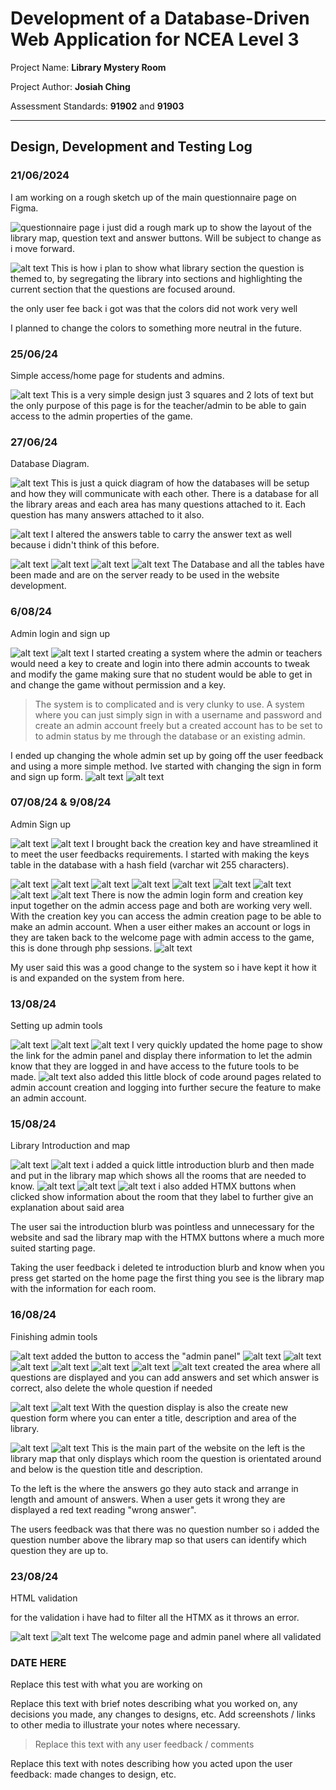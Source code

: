 # Development of a Database-Driven Web Application for NCEA Level 3

Project Name: **Library Mystery Room**

Project Author: **Josiah Ching**

Assessment Standards: **91902** and **91903**


-------------------------------------------------

## Design, Development and Testing Log

### 21/06/2024

I am working on a rough sketch up of the main questionnaire page on Figma.

![questionnaire page](images/questionaire-page-snip.png)
i just did a rough mark up to show the layout of the library map, question text and answer buttons. Will be subject to change as i move forward.

![alt text](images/library-map-markup.png)
This is how i plan to show what library section the question is themed to, by segregating the library into sections and highlighting the current section that the questions are focused around.

the only user fee back i got was that the colors did not work very well

I planned to change the colors to something more neutral in the future.

### 25/06/24

Simple access/home page for students and admins.

![alt text](images/access-page-snip.png)
This is a very simple design just 3 squares and 2 lots of text but the only purpose of this page is for the teacher/admin to be able to gain access to the admin properties of the game.

### 27/06/24

Database Diagram.

![alt text](images/drawSQL-diagram.png)
This is just a quick diagram of how the databases will be setup and how they will communicate with each other. There is a database for all the library areas and each area has many questions attached to it. Each question has many answers attached to it also.

![alt text](images/drawSQL-diagram_2.png)
I altered the answers table to carry the answer text as well because i didn't think of this before.

![alt text](<images/DB admin table.png>)
![alt text](<images/DB answers table.png>)
![alt text](<images/DB library areas table.png>)
![alt text](<images/DB questions table.png>)
The Database and all the tables have been made and are on the server ready to be used in the website development.

### 6/08/24

Admin login and sign up

![alt text](<images/library home page.png>)
![alt text](<images/admin login (creation key).png>)
I started creating a system where the admin or teachers would need a key to create and login into there admin accounts to tweak and modify the game making sure that no student would be able to get in and change the game without permission and a key.

> The system is to complicated and is very clunky to use. A system where you can just simply sign in with a username and password and create an admin account freely but a created account has to be set to to admin status by me through the database or an existing admin.

I ended up changing the whole admin set up by going off the user feedback and using a more simple method. Ive started with changing the sign in form and sign up form.
![alt text](<images/admin login(sign in).png>)
![alt text](<images/admin signup.png>)

### 07/08/24 & 9/08/24

Admin Sign up

![alt text](images/db.png)
![alt text](<images/keys table.png>)
I brought back the creation key and have streamlined it to meet the user feedbacks requirements. I started with making the keys table in the database with a hash field (varchar wit 255 characters).

![alt text](<images/admin access 1.png>)
![alt text](<images/admin access code.png>)
![alt text](<images/admin creation.png>)
![alt text](<images/admin creation form.png>)
![alt text](<images/admin access html.png>)
![alt text](<images/validate key php.png>)
![alt text](<images/admin creation form.png>)
![alt text](<images/admin login php.png>)
![alt text](<images/admin signup php.png>)
There is now the admin login form and creation key input together on the admin access page and both are working very well. With the creation key you can access the admin creation page to be able to make an admin account. When a user either makes an account or logs in they are taken back to the welcome page with admin access to the game, this is done through php sessions.
![alt text](<images/php session example.png>)

My user said this was a good change to the system so i have kept it how it is and expanded on the system from here.

### 13/08/24

Setting up admin tools

![alt text](<images/Screenshot 2024-08-13 115942.png>)
![alt text](<images/Screenshot 2024-08-13 115952.png>)
![alt text](<images/Screenshot 2024-08-13 120007.png>)
I very quickly updated the home page to show the link for the admin panel and display there information to let the admin know that they are logged in and have access to the future tools to be made.
![alt text](<images/Screenshot 2024-08-13 120629.png>)
also added this little block of code around pages related to admin account creation and logging into further secure the feature to make an admin account.

### 15/08/24

Library Introduction and map

![alt text](<images/Screenshot 2024-08-15 001621.png>)
![alt text](<images/Screenshot 2024-08-15 001631.png>)
i added a quick little introduction blurb and then made and put in the library map which shows all the rooms that are needed to know.
![alt text](<images/Screenshot 2024-08-23 145905.png>)
![alt text](<images/Screenshot 2024-08-23 145914.png>)
![alt text](<images/Screenshot 2024-08-23 145921.png>)
i also added HTMX buttons when clicked show information about the room that they label to further give an explanation about said area

The user sai the introduction blurb was pointless and unnecessary for the website and sad the library map with the HTMX buttons where a much more suited starting page.

Taking the user feedback i deleted te introduction blurb and know when you press get started on the home page the first thing you see is the library map with the information for each room.

### 16/08/24

Finishing admin tools

![alt text](<images/Screenshot 2024-08-23 233042.png>)
added the button to access the "admin panel"
![alt text](<images/Screenshot 2024-08-23 233055.png>)
![alt text](<images/Screenshot 2024-08-23 233512.png>)
![alt text](<images/Screenshot 2024-08-23 233528.png>)
![alt text](<images/Screenshot 2024-08-23 233551.png>)
![alt text](<images/Screenshot 2024-08-23 233558.png>)
![alt text](<images/Screenshot 2024-08-23 233606.png>)
![alt text](<images/Screenshot 2024-08-23 233618.png>)
created the area where all questions are displayed and you can add answers and set which answer is correct, also delete the whole question if needed

![alt text](<images/Screenshot 2024-08-23 233105.png>)
![alt text](<images/Screenshot 2024-08-23 233618.png>)
With the question display is also the create new question form where you can enter a title, description and area of the library.

![alt text](<images/Screenshot 2024-08-23 234312.png>)
![alt text](<images/Screenshot 2024-08-23 234324.png>)
This is the main part of the website on the left is the library map that only displays which room the question is orientated around and below is the question title and description.

To the left is the where the answers go they auto stack and arrange in length and amount of answers. When a user gets it wrong they are displayed a red text reading "wrong answer".

The users feedback was that there was no question number so i added the question number above the library map so that users can identify which question they are up to.

### 23/08/24

HTML validation

for the validation i have had to filter all the HTMX as it throws an error.

![alt text](images/image.png)
![alt text](<images/Screenshot 2024-08-24 000040.png>)
The welcome page and admin panel where all validated

### DATE HERE

Replace this test with what you are working on

Replace this text with brief notes describing what you worked on, any decisions you made, any changes to designs, etc. Add screenshots / links to other media to illustrate your notes where necessary.

> Replace this text with any user feedback / comments

Replace this text with notes describing how you acted upon the user feedback: made changes to design, etc.

